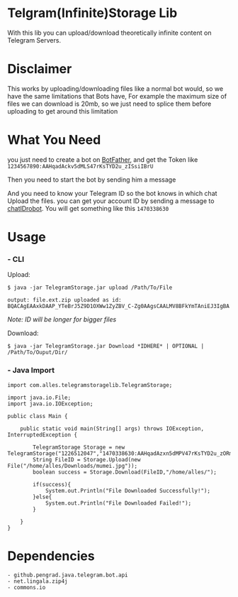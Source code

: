 # Telgram(Infinite)Storage Lib
With this lib you can upload/download theoretically infinite content on Telegram Servers.

# Disclaimer
This works by uploading/downloading files like a normal bot would, so we have the same limitations that Bots have, For example the maximum size of files we can download is 20mb,
so we just need to splice them before uploading to get around this limitation

# What You Need
you just need to create a bot on [BotFather](https://t.me/BotFather), 
and get the Token like `1234567890:AAHqadAckv5dMLS47rKsTYD2u_zISsiIBrU`

Then you need to start the bot by sending him a message

And you need to know your Telegram ID so the bot knows in which chat Upload the files.
you can get your account ID by sending a message to [chatIDrobot](https://t.me/chatIDrobot). You will get something like this `1470338630`

# Usage

### - **CLI**

Upload:

  ``$ java -jar TelegramStorage.jar upload /Path/To/File``

``output: file.ext.zip uploaded as id: BQACAgEAAxkDAAP_YTeBrJ5Z9D1OXWw1ZyZBV_C-Zg0AAgsCAALMV8BFkYmTAniEJ3IgBA
``

_Note: ID will be longer for bigger files_

Download:

``$ java -jar TelegramStorage.jar Download *IDHERE* | OPTIONAL | /Path/To/Ouput/Dir/``

### - **Java Import**

```
import com.alles.telegramstoragelib.TelegramStorage;

import java.io.File;
import java.io.IOException;

public class Main {

    public static void main(String[] args) throws IOException, InterruptedException {
        
        TelegramStorage Storage = new TelegramStorage("1226512047","1470338630:AAHqadAzxn5dMPV47rKsTYD2u_zORmzIBrU");
        String FileID = Storage.Upload(new File("/home/alles/Downloads/mumei.jpg"));
        boolean success = Storage.Download(FileID,"/home/alles/");
        
        if(success){
            System.out.Println("File Downloaded Successfully!");
        }else{
            System.out.Println("File Downloaded Failed!");
        }
    
    }
}
```

# Dependencies
```
- github.pengrad.java.telegram.bot.api
- net.lingala.zip4j
- commons.io
```
